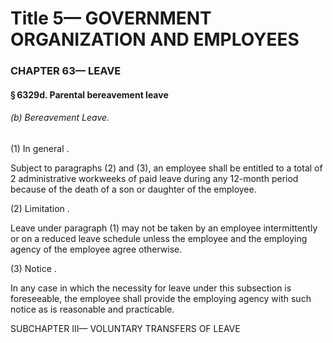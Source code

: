 
# Title 5— GOVERNMENT ORGANIZATION AND EMPLOYEES
### CHAPTER 63— LEAVE
#### § 6329d. Parental bereavement leave
###### (b) Bereavement Leave.

(1) In general .

Subject to paragraphs (2) and (3), an employee shall be entitled to a total of 2 administrative workweeks of paid leave during any 12-month period because of the death of a son or daughter of the employee.

(2) Limitation .

Leave under paragraph (1) may not be taken by an employee intermittently or on a reduced leave schedule unless the employee and the employing agency of the employee agree otherwise.

(3) Notice .

In any case in which the necessity for leave under this subsection is foreseeable, the employee shall provide the employing agency with such notice as is reasonable and practicable.

SUBCHAPTER III— VOLUNTARY TRANSFERS OF LEAVE
